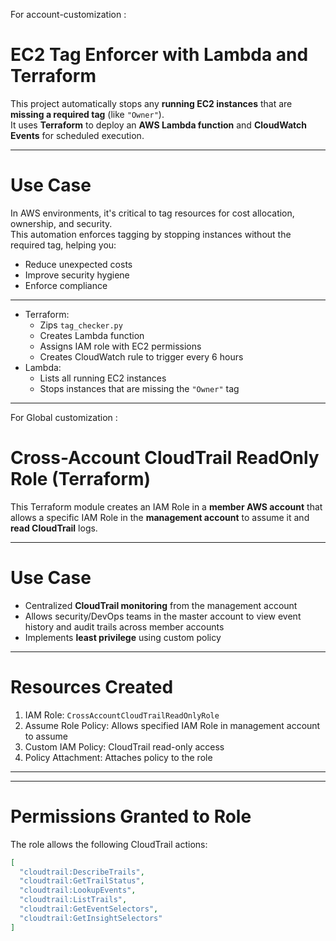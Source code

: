 For account-customization :

# EC2 Tag Enforcer with Lambda and Terraform

This project automatically stops any **running EC2 instances** that are **missing a required tag** (like `"Owner"`).  
It uses **Terraform** to deploy an **AWS Lambda function** and **CloudWatch Events** for scheduled execution.

---

# Use Case

In AWS environments, it's critical to tag resources for cost allocation, ownership, and security.  
This automation enforces tagging by stopping instances without the required tag, helping you:

- Reduce unexpected costs
- Improve security hygiene
- Enforce compliance

---

- Terraform:
  - Zips `tag_checker.py`
  - Creates Lambda function
  - Assigns IAM role with EC2 permissions
  - Creates CloudWatch rule to trigger every 6 hours
- Lambda:
  - Lists all running EC2 instances
  - Stops instances that are missing the `"Owner"` tag

---




For Global customization :

# Cross-Account CloudTrail ReadOnly Role (Terraform)

This Terraform module creates an IAM Role in a **member AWS account** that allows a specific IAM Role in the **management account** to assume it and **read CloudTrail** logs.

---

# Use Case

- Centralized **CloudTrail monitoring** from the management account
- Allows security/DevOps teams in the master account to view event history and audit trails across member accounts
- Implements **least privilege** using custom policy

---

# Resources Created

1. IAM Role: `CrossAccountCloudTrailReadOnlyRole`
2. Assume Role Policy: Allows specified IAM Role in management account to assume
3. Custom IAM Policy: CloudTrail read-only access
4. Policy Attachment: Attaches policy to the role

---

---

# Permissions Granted to Role

The role allows the following CloudTrail actions:

```json
[
  "cloudtrail:DescribeTrails",
  "cloudtrail:GetTrailStatus",
  "cloudtrail:LookupEvents",
  "cloudtrail:ListTrails",
  "cloudtrail:GetEventSelectors",
  "cloudtrail:GetInsightSelectors"
]
